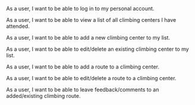 As a user, I want to be able to log in to my personal account.

As a user, I want to be able to view a list of all climbing centers I have attended.

As a user, I want to be able to add a new climbing center to my list.

As a user, I want to be able to edit/delete an existing climbing center to my list.

As a user, I want to be able to add a route to a climbing center.

As a user, I want to be able to edit/delete a route to a climbing center.

As a user, I want to be able to leave feedback/comments to an added/existing climbing route.
